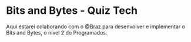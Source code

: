 # Bits and Bytes - Quiz Tech

Aqui estarei colaborando com o @Braz para desenvolver e implementar o Bits and Bytes, o nível 2 do Programados.
